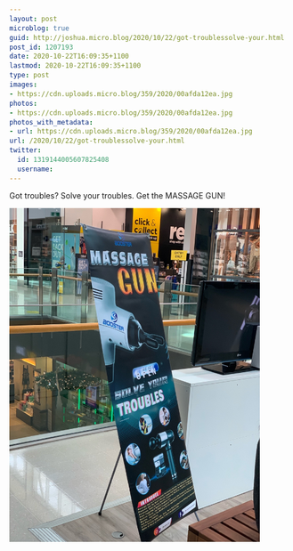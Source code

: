 ```yaml
---
layout: post
microblog: true
guid: http://joshua.micro.blog/2020/10/22/got-troublessolve-your.html
post_id: 1207193
date: 2020-10-22T16:09:35+1100
lastmod: 2020-10-22T16:09:35+1100
type: post
images:
- https://cdn.uploads.micro.blog/359/2020/00afda12ea.jpg
photos:
- https://cdn.uploads.micro.blog/359/2020/00afda12ea.jpg
photos_with_metadata:
- url: https://cdn.uploads.micro.blog/359/2020/00afda12ea.jpg
url: /2020/10/22/got-troublessolve-your.html
twitter:
  id: 1319144005607825408
  username: 
---
```

Got troubles?
Solve your troubles.
Get the MASSAGE GUN!

<img src="uploads/2020/00afda12ea.jpg" width="450" height="600" alt="" />
